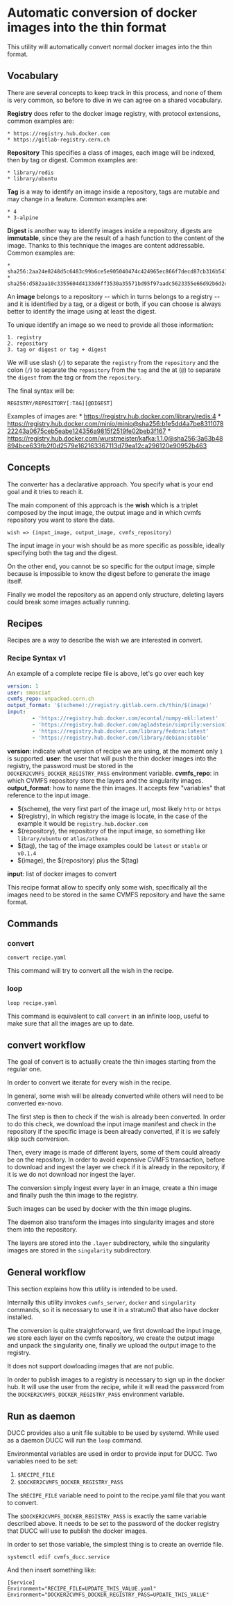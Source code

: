 # Automatic conversion of docker images into the thin format

This utility will automatically convert normal docker images into the thin
format.

## Vocabulary

There are several concepts to keep track in this process, and none of them is
very common, so before to dive in we can agree on a shared vocabulary.

**Registry** does refer to the docker image registry, with protocol extensions,
common examples are:

    * https://registry.hub.docker.com
    * https://gitlab-registry.cern.ch

**Repository** This specifies a class of images, each image will be indexed,
then by tag or digest. Common examples are:
 
    * library/redis
    * library/ubuntu

**Tag** is a way to identify an image inside a repository, tags are mutable
and may change in a feature. Common examples are:

    * 4
    * 3-alpine

**Digest** is another way to identify images inside a repository, digests are
**immutable**, since they are the result of a hash function to the content of
the image. Thanks to this technique the images are content addressable.
Common examples are:

    * sha256:2aa24e8248d5c6483c99b6ce5e905040474c424965ec866f7decd87cb316b541
    * sha256:d582aa10c3355604d4133d6ff3530a35571bd95f97aadc5623355e66d92b6d2c


An **image** belongs to a repository -- which in turns belongs to a registry --
and it is identified by a tag, or a digest or both, if you can choose is always
better to identify the image using at least the digest.

To unique identify an image so we need to provide all those information:

    1. registry
    2. repository
    3. tag or digest or tag + digest

We will use slash (`/`) to separate the `registry` from the `repository` and
the colon (`/`) to separate the `repository` from the `tag` and the at (`@`) to
separate the `digest` from the tag or from the `repository`.

The final syntax will be:

    REGISTRY/REPOSITORY[:TAG][@DIGEST]

Examples of images are:
    * https://registry.hub.docker.com/library/redis:4
    * https://registry.hub.docker.com/minio/minio@sha256:b1e5dd4a7be831107822243a0675ceb5eabe124356a9815f2519fe02beb3f167
    * https://registry.hub.docker.com/wurstmeister/kafka:1.1.0@sha256:3a63b48894bce633fb2f0d2579e162163367113d79ea12ca296120e90952b463

## Concepts

The converter has a declarative approach. You specify what is your end goal and
it tries to reach it.

The main component of this approach is the **wish** which is a triplet
composed by the input image, the output image and in which cvmfs repository you
want to store the data.

    wish => (input_image, output_image, cvmfs_repository)

The input image in your wish should be as more specific as possible,
ideally specifying both the tag and the digest.

On the other end, you cannot be so specific for the output image, simple
because is impossible to know the digest before to generate the image itself.

Finally we model the repository as an append only structure, deleting
layers could break some images actually running.

## Recipes

Recipes are a way to describe the wish we are interested in convert.

### Recipe Syntax v1

An example of a complete recipe file is above, let's go over each key

``` yaml
version: 1
user: smosciat
cvmfs_repo: unpacked.cern.ch
output_format: '$(scheme)://registry.gitlab.cern.ch/thin/$(image)'
input:
        - 'https://registry.hub.docker.com/econtal/numpy-mkl:latest'
        - 'https://registry.hub.docker.com/agladstein/simprily:version1'
        - 'https://registry.hub.docker.com/library/fedora:latest'
        - 'https://registry.hub.docker.com/library/debian:stable'
```

**version**: indicate what version of recipe we are using, at the moment only
`1` is supported.
**user**: the user that will push the thin docker images into the registry,
the password must be stored in the `DOCKER2CVMFS_DOCKER_REGISTRY_PASS`
environment variable.
**cvmfs_repo**: in which CVMFS repository store the layers and the singularity
images.
**output_format**: how to name the thin images. It accepts few "variables" that
reference to the input image.

* $(scheme), the very first part of the image url, most likely `http` or `https`
* $(registry), in which registry the image is locate, in the case of the example it would be `registry.hub.docker.com`
* $(repository), the repository of the input image, so something like `library/ubuntu` or `atlas/athena`
* $(tag), the tag of the image examples could be `latest` or `stable` or `v0.1.4`
* $(image), the $(repository) plus the $(tag)

**input**: list of docker images to convert

This recipe format allow to specify only some wish, specifically all the images
need to be stored in the same CVMFS repository and have the same format.

## Commands

### convert

```
convert recipe.yaml
```

This command will try to convert all the wish in the recipe.

### loop

```
loop recipe.yaml
```

This command is equivalent to call `convert` in an infinite loop, useful to
make sure that all the images are up to date.

## convert workflow

The goal of convert is to actually create the thin images starting from the
regular one.

In order to convert we iterate for every wish in the recipe.

In general, some wish will be already converted while others will need to
be converted ex-novo.

The first step is then to check if the wish is already been converted.
In order to do this check, we download the input image manifest and check
in the repository if the specific image is been already converted, if it is we
safely skip such conversion.

Then, every image is made of different layers, some of them could already be
on the repository.
In order to avoid expensive CVMFS transaction, before to download and ingest
the layer we check if it is already in the repository, if it is we do not
download nor ingest the layer.

The conversion simply ingest every layer in an image, create a thin image and
finally push the thin image to the registry.

Such images can be used by docker with the  thin image plugins.

The daemon also transform the images into singularity images and store them
into the repository.

The layers are stored into the `.layer` subdirectory, while the singularity
images are stored in the `singularity` subdirectory.

## General workflow

This section explains how this utility is intended to be used.

Internally this utility invokes `cvmfs_server`, `docker` and `singularity`
commands, so it is necessary to use it in a stratum0 that also have docker
installed. 

The conversion is quite straightforward, we first download the input image, we
store each layer on the cvmfs repository, we create the output image and unpack
the singularity one, finally we upload the output image to the registry.

It does not support dowloading images that are not public.

In order to publish images to a registry is necessary to sign up in the
docker hub. It will use the user from the recipe, while it will read the
password from the `DOCKER2CVMFS_DOCKER_REGISTRY_PASS` environment variable.

## Run as daemon

DUCC provides also a unit file suitable to be used by systemd. While used as a
daemon DUCC will run the `loop` command.

Environmental variables are used in order to provide input for DUCC. Two
variables need to be set:
1. `$RECIPE_FILE`
2. `$DOCKER2CVMFS_DOCKER_REGISTRY_PASS`

The `$RECIPE_FILE` variable need to point to the recipe.yaml file that you want
to convert.

The `$DOCKER2CVMFS_DOCKER_REGISTRY_PASS` is exactly the same variable described
above. It needs to be set to the password of the docker registry that DUCC will
use to publish the docker images.

In order to set those variable, the simplest thing is to create an override
file.

`systemctl edif cvmfs_ducc.service`

And then insert something like:

```unit
[Service]
Environment="RECIPE_FILE=UPDATE_THIS_VALUE.yaml"
Environment="DOCKER2CVMFS_DOCKER_REGISTRY_PASS=UPDATE_THIS_VALUE"
```
